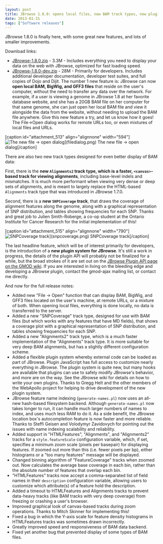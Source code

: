 ```yaml
---
layout: post
title: JBrowse 1.8.0: opens local files, new BAM track types, new plugin system
date: 2013-01-31
tags: ["Software releases"]
---
```


JBrowse 1.8.0 is finally here, with some great new features, and lots of smaller
improvements.

Download links:

- [JBrowse-1.8.0.zip](/wordpress/wp-content/plugins/download-monitor/download.php?id=39 "download JBrowse-1.8.0.zip") -
  3.3M - Includes everything you need to display your data on the web with
  JBrowse, optimized for fast loading speed.
- [JBrowse-1.8.0-dev.zip](http://jbrowse.org/wordpress/wp-content/plugins/download-monitor/download.php?id=40 "download JBrowse-1.8.0-dev.zip") -
  28M - Primarily for developers. Includes additional developer documentation,
  developer test suites, and full copies of Dojo and Dijit. The number 1 new
  feature is: JBrowse can now **open local BAM, BigWig, and GFF3 files** that
  reside on the user's computer, without the need to transfer any data over the
  network. For example, if a user is viewing a genome in JBrowse 1.8 at her
  favorite database website, and she has a 20GB BAM file on her computer for
  that same genome, she can just open her local BAM file and view it alongside
  the data from the website, without needing to upload the BAM file anywhere.
  Give this new feature a try, and let us know how it goes! The File->Open
  dialog works for remote URLs too, or even mixtures of local files and URLs.

[caption id="attachment_513" align="alignnone"
width="594"]![The new file -> open dialog](http://jbrowse.org/wordpress/wp-content/uploads/2013/01/filedialog.png)](filedialog.png)
The new file -> open dialog[/caption]

There are also two new track types designed for even better display of BAM data:

First, there is the **new `Alignments2` track type, which is a faster,
`<canvas>`-based track for viewing alignments**, including base-level indels and
mismatches. It is much more performant when viewing very dense or deep sets of
alignments, and is meant to largely replace the HTML-based `Alignments` track
type that was introduced in JBrowse 1.7.0.

Second, there is a **new `SNPCoverage` track**, that draws the coverage of
alignment features along the genome, along with a graphical representation of
SNP distribution, and tables showing frequencies for each SNP. Thanks and great
job to Julien Smith-Roberge, a co-op student at the Ontario Institute for Cancer
Research for the initial implementation of this!

[caption id="attachment_515" align="alignnone"
width="790"]![SNPCoverage track](http://jbrowse.org/wordpress/wp-content/uploads/2013/01/snpcoverage.png)](snpcoverage.png)
SNPCoverage track[/caption]

The last headline feature, which will be of interest primarily for developers,
is the introduction of a **new plugin system for JBrowse**. It's still a work in
progress, the details of the plugin API will probably not be finalized for a
while, but the broad strokes of it are set out on the
[JBrowse Plugin API page on the GMOD wiki](http://gmod.org/wiki/JBrowse_Plugin_API "JBrowse Plugin API").
If you are interested in living on the bleeding edge and developing a JBrowse
plugin, contact the gmod-ajax mailing list, or contact me directly.

And now for the full release notes:

- Added new "File -> Open" function that can display BAM, BigWig, and GFF3 files
  located on the user's machine, at remote URLs, or a mixture of both. When
  opening local files, everything is done locally, no data is transferred to the
  server.
- Added a new "SNPCoverage" track type, designed for use with BAM files (but
  which works with any features that have MD fields), that shows a coverage plot
  with a graphical representation of SNP distribution, and tables showing
  frequencies for each SNP.
- Added a new "Alignments2" track type, which is a much faster implementation of
  the "Alignments" track type. It is more suitable for very deep BAM alignments,
  but has a slightly different configuration scheme.
- Added a flexible plugin system whereby external code can be loaded as part of
  JBrowse. Plugin JavaScript has full access to customize nearly everything in
  JBrowse. The plugin system is quite new, but many hooks are available that
  plugins can use to safely modify JBrowse's behavior, and more are on the way.
  See the JBrowse wiki for details on how to write your own plugins. Thanks to
  Gregg Helt and the other members of the WebApollo project for helping to drive
  development of the new plugin system.
- JBrowse feature name indexing (`generate-names.pl`) now uses an all-new
  hash-based filesystem backend. Although `generate-names.pl` now takes longer
  to run, it can handle much larger numbers of names to index, and uses much
  less RAM to do it. As a side benefit, the JBrowse location box's
  autocompletion feature is now faster and more reliable. Thanks to Steffi
  Geisen and Volodymyr Zavidovych for pointing out the issues with name indexing
  scalability and reliability.
- Added support in "HTMLFeatures", "Alignments", and "Alignments2" tracks for a
  `style.featureScale` configuration variable, which, if set, specifies a
  minimum zoom scale (pixels per basepair) for displaying features. If zoomed
  out more than this (i.e. fewer pixels per bp), either histograms or a "too
  many features" message will be displayed.
- Changed binning algorithm of "FeatureCoverage" tracks when zoomed out. Now
  calculates the average base coverage in each bin, rather than the absolute
  number of features that overlap each bin.
- "HTMLFeatures" tracks now accept a comma-separated list of field names in
  their `description` configuration variable, allowing users to customize which
  attribute(s) of a feature hold the description.
- Added a timeout to HTMLFeatures and Alignments tracks to prevent data-heavy
  tracks (like BAM tracks with very deep coverage) from freezing or crashing a
  user's browser.
- Improved graphical look of canvas-based tracks during zoom operations. Thanks
  to Mitch Skinner for implementing this!
- Fixed a bug in which the Y-axis scale for feature density histograms in
  HTMLFeatures tracks was sometimes drawn incorrectly.
- Greatly improved speed and responsiveness of BAM data backend.
- Fixed yet another bug that prevented display of some types of BAM files.
